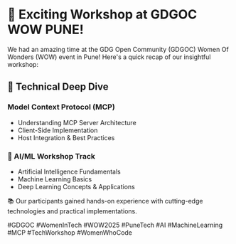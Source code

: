 # 🎉 Exciting Workshop at GDGOC WOW PUNE! 

We had an amazing time at the GDG Open Community (GDGOC) Women Of Wonders (WOW) event in Pune! Here's a quick recap of our insightful workshop:

## 🔧 Technical Deep Dive
### Model Context Protocol (MCP)
- Understanding MCP Server Architecture
- Client-Side Implementation
- Host Integration & Best Practices

### 🤖 AI/ML Workshop Track
- Artificial Intelligence Fundamentals
- Machine Learning Basics
- Deep Learning Concepts & Applications

📚 Our participants gained hands-on experience with cutting-edge technologies and practical implementations.

#GDGOC #WomenInTech #WOW2025 #PuneTech #AI #MachineLearning #MCP #TechWorkshop #WomenWhoCode
